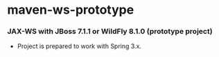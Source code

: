 maven-ws-prototype
==================

### JAX-WS with JBoss 7.1.1 or WildFly 8.1.0 (prototype project)

* Project is prepared to work with Spring 3.x.


